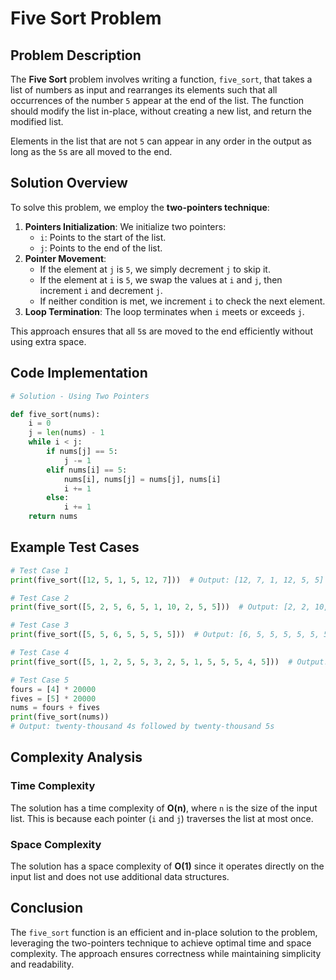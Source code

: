 # Five Sort Problem

## Problem Description
The **Five Sort** problem involves writing a function, `five_sort`, that takes a list of numbers as input and rearranges its elements such that all occurrences of the number `5` appear at the end of the list. The function should modify the list in-place, without creating a new list, and return the modified list.

Elements in the list that are not `5` can appear in any order in the output as long as the `5`s are all moved to the end.

## Solution Overview
To solve this problem, we employ the **two-pointers technique**:

1. **Pointers Initialization**: We initialize two pointers:
   - `i`: Points to the start of the list.
   - `j`: Points to the end of the list.
2. **Pointer Movement**:
   - If the element at `j` is `5`, we simply decrement `j` to skip it.
   - If the element at `i` is `5`, we swap the values at `i` and `j`, then increment `i` and decrement `j`.
   - If neither condition is met, we increment `i` to check the next element.
3. **Loop Termination**: The loop terminates when `i` meets or exceeds `j`.

This approach ensures that all `5`s are moved to the end efficiently without using extra space.

## Code Implementation
```python
# Solution - Using Two Pointers

def five_sort(nums):
    i = 0
    j = len(nums) - 1
    while i < j:
        if nums[j] == 5:
            j -= 1
        elif nums[i] == 5:
            nums[i], nums[j] = nums[j], nums[i]
            i += 1
        else:
            i += 1
    return nums
```

## Example Test Cases
```python
# Test Case 1
print(five_sort([12, 5, 1, 5, 12, 7]))  # Output: [12, 7, 1, 12, 5, 5]

# Test Case 2
print(five_sort([5, 2, 5, 6, 5, 1, 10, 2, 5, 5]))  # Output: [2, 2, 10, 6, 1, 5, 5, 5, 5, 5]

# Test Case 3
print(five_sort([5, 5, 6, 5, 5, 5, 5]))  # Output: [6, 5, 5, 5, 5, 5, 5]

# Test Case 4
print(five_sort([5, 1, 2, 5, 5, 3, 2, 5, 1, 5, 5, 5, 4, 5]))  # Output: [4, 1, 2, 1, 2, 3, 5, 5, 5, 5, 5, 5, 5, 5]

# Test Case 5
fours = [4] * 20000
fives = [5] * 20000
nums = fours + fives
print(five_sort(nums))
# Output: twenty-thousand 4s followed by twenty-thousand 5s
```

## Complexity Analysis
### Time Complexity
The solution has a time complexity of **O(n)**, where `n` is the size of the input list. This is because each pointer (`i` and `j`) traverses the list at most once.

### Space Complexity
The solution has a space complexity of **O(1)** since it operates directly on the input list and does not use additional data structures.

## Conclusion
The `five_sort` function is an efficient and in-place solution to the problem, leveraging the two-pointers technique to achieve optimal time and space complexity. The approach ensures correctness while maintaining simplicity and readability.
